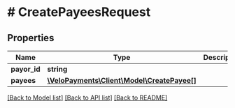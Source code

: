 # # CreatePayeesRequest

## Properties

Name | Type | Description | Notes
------------ | ------------- | ------------- | -------------
**payor_id** | **string** |  | 
**payees** | [**\VeloPayments\Client\Model\CreatePayee[]**](CreatePayee.md) |  | 

[[Back to Model list]](../../README.md#documentation-for-models) [[Back to API list]](../../README.md#documentation-for-api-endpoints) [[Back to README]](../../README.md)


